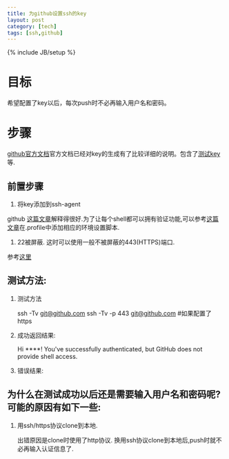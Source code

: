 ```yaml
---
title: 为github设置ssh的key
layout: post
category: [tech]
tags: [ssh,github]
---
```

{% include JB/setup %}
# 目标
希望配置了key以后，每次push时不必再输入用户名和密码。

# 步骤
[github官方文档](https://help.github.com/articles/connecting-to-github-with-ssh/)官方文档已经对key的生成有了比较详细的说明。包含了[测试key](https://help.github.com/articles/testing-your-ssh-connection/)等.

## 前置步骤

1. 将key添加到ssh-agent

github [这篇文章](https://help.github.com/articles/generating-a-new-ssh-key-and-adding-it-to-the-ssh-agent/#platform-linux)解释得很好.为了让每个shell都可以拥有验证功能,可以参考[这篇文章](https://help.github.com/articles/working-with-ssh-key-passphrases/)在.profile中添加相应的环境设置脚本.

1. 22被屏蔽. 这时可以使用一般不被屏蔽的443(HTTPS)端口.

参考[这里](https://help.github.com/articles/using-ssh-over-the-https-port/)

## 测试方法:

1. 测试方法

    ssh -Tv git@github.com
    ssh -Tv -p 443 git@github.com #如果配置了https

1. 成功返回结果:

    Hi ****! You've successfully authenticated, but GitHub does not provide shell access.

1. 错误结果:



## 为什么在测试成功以后还是需要输入用户名和密码呢?  可能的原因有如下一些:

1. 用ssh/https协议clone到本地.

    出错原因是clone时使用了http协议. 换用ssh协议clone到本地后,push时就不必再输入认证信息了.

